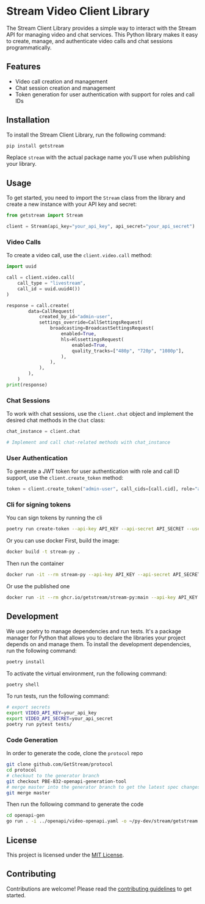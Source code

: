 # Stream Video Client Library

The Stream Client Library provides a simple way to interact with the Stream API for managing video and chat services. This Python library makes it easy to create, manage, and authenticate video calls and chat sessions programmatically.

## Features

- Video call creation and management
- Chat session creation and management
- Token generation for user authentication with support for roles and call IDs

## Installation

To install the Stream Client Library, run the following command:

```sh
pip install getstream
```

Replace `stream` with the actual package name you'll use when publishing your library.

## Usage

To get started, you need to import the `Stream` class from the library and create a new instance with your API key and secret:

```python
from getstream import Stream

client = Stream(api_key="your_api_key", api_secret="your_api_secret")
```

### Video Calls

To create a video call, use the `client.video.call` method:

```python
import uuid

call = client.video.call(
    call_type = "livestream",
    call_id = uuid.uuid4())
)

response = call.create(
        data=CallRequest(
            created_by_id="admin-user",
            settings_override=CallSettingsRequest(
                broadcasting=BroadcastSettingsRequest(
                    enabled=True,
                    hls=HlssettingsRequest(
                        enabled=True,
                        quality_tracks=["480p", "720p", "1080p"],
                    ),
                ),
            ),
        ),
    )
print(response)
```

### Chat Sessions

To work with chat sessions, use the `client.chat` object and implement the desired chat methods in the `Chat` class:

```python
chat_instance = client.chat

# Implement and call chat-related methods with chat_instance
```

### User Authentication

To generate a JWT token for user authentication with role and call ID support, use the `client.create_token` method:

```python
token = client.create_token("admin-user", call_cids=[call.cid], role="admin")
```

### Cli for signing tokens

You can sign tokens by running the cli

```sh
poetry run create-token --api-key API_KEY --api-secret API_SECRET --user-id USER_ID [--expiration EXPIRATION]
```

Or you can use docker
First, build the image:

```sh
docker build -t stream-py .
```

Then run the container

```sh
docker run -it --rm stream-py --api-key API_KEY --api-secret API_SECRET
```

Or use the published one 
```sh
docker run -it --rm ghcr.io/getstream/stream-py:main --api-key API_KEY --api-secret API_SECRET --user-id
```

## Development

We use poetry to manage dependencies and run tests. It's a package manager for Python that allows you to declare the libraries your project depends on and manage them.
To install the development dependencies, run the following command:

```sh
poetry install
```

To activate the virtual environment, run the following command:

```sh
poetry shell
```

To run tests, run the following command:
```sh
# export secrets
export VIDEO_API_KEY=your_api_key
export VIDEO_API_SECRET=your_api_secret
poetry run pytest tests/
```

### Code Generation

In order to generate the code, clone the `protocol` repo 
```sh
git clone github.com/GetStream/protocol
cd protocol
# checkout to the generator branch
git checkout PBE-832-openapi-generation-tool
# merge master into the generator branch to get the latest spec changes
git merge master
```

Then run the following command to generate the code
```sh
cd openapi-gen
go run . -i ../openapi/video-openapi.yaml -o ~/py-dev/stream/getstream  -c config.yaml # replicate with path to where you cloned the current repo
```

## License

This project is licensed under the [MIT License](LICENSE).

## Contributing

Contributions are welcome! Please read the [contributing guidelines](CONTRIBUTING.md) to get started.
